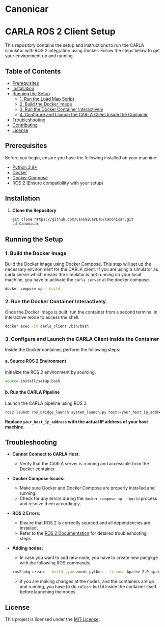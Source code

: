 # Canonicar

# CARLA ROS 2 Client Setup

This repository contains the setup and instructions to run the CARLA simulator with ROS 2 integration using Docker. Follow the steps below to get your environment up and running.

## Table of Contents

- [Prerequisites](#prerequisites)
- [Installation](#installation)
- [Running the Setup](#running-the-setup)
  - [1. Run the Load Map Script](#1-run-the-load-map-script)
  - [2. Build the Docker Image](#2-build-the-docker-image)
  - [3. Run the Docker Container Interactively](#3-run-the-docker-container-interactively)
  - [4. Configure and Launch the CARLA Client Inside the Container](#4-configure-and-launch-the-carla-client-inside-the-container)
- [Troubleshooting](#troubleshooting)
- [Contributing](#contributing)
- [License](#license)

## Prerequisites

Before you begin, ensure you have the following installed on your machine:

- [Python 3.8+](https://www.python.org/downloads/)
- [Docker](https://www.docker.com/get-started)
- [Docker Compose](https://docs.docker.com/compose/install/)
- [ROS 2](https://docs.ros.org/en/foxy/Installation.html) (Ensure compatibility with your setup)

## Installation

1. **Clone the Repository**

   ```bash
   git clone https://github.com/CanoniCarLTD/Canonicar.git
   cd Canonicar
   ```



## Running the Setup

### 1. Build the Docker Image

Build the Docker image using Docker Compose. This step will set up the necessary environment for the CARLA client.
If you are using a simulator as carla server which means the simulator is not running on your local machine, you have to activate the `carla_server` at the docker compose.

```bash
docker compose up --build
```

### 2. Run the Docker Container Interactively

Once the Docker image is built, run the container from a second terminal in interactive mode to access the shell.

```bash
docker exec -it carla_client /bin/bash
```

### 3. Configure and Launch the CARLA Client Inside the Container

Inside the Docker container, perform the following steps:

#### a. Source ROS 2 Environment

Initialize the ROS 2 environment by sourcing.

```bash
source install/setup.bash
```

#### b. Run the CARLA Pipeline

Launch the CARLA pipeline using ROS 2.

```bash
ros2 launch ros_bridge_launch system_launch.py host:=your_host_ip_addres
```
**Replace `your_host_ip_address` with the actual IP address of your host machine.**

## Troubleshooting

- **Cannot Connect to CARLA Host:**
  - Verify that the CARLA server is running and accessible from the Docker container.

- **Docker Compose Issues:**
  - Make sure Docker and Docker Compose are properly installed and running.
  - Check for any errors during the `docker compose up --build` process and resolve them accordingly.

- **ROS 2 Errors:**
  - Ensure that ROS 2 is correctly sourced and all dependencies are installed.
  - Refer to the [ROS 2 Documentation](https://docs.ros.org/en/foxy/index.html) for detailed troubleshooting steps.

- **Adding nodes:**
  - In case you want to add new node, you have to create new pacgkge with the following ROS commands:
  ```bash
  ros2 pkg create --build-type ament_python --license Apache-2.0 <package_name>
  ```
  - if you are making changes at the nodes, and the containers are up and running, you have to do `colcon build` inside the container itself before launching the nodes.

## License

This project is licensed under the [MIT License](LICENSE).
